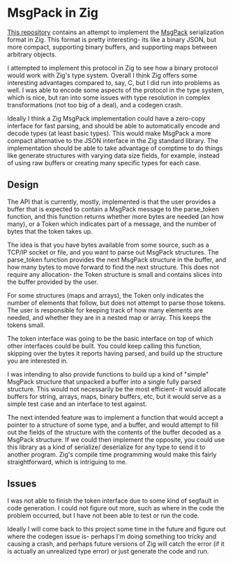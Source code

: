 # MsgPack in Zig
[This repository](https://github.com/nsmryan/zig_msgpack) contains an attempt to implement
the [MsgPack](https://github.com/msgpack/msgpack) serialization 
format in Zig. This format is pretty interesting- its like a binary JSON, but more compact, supporting binary
buffers, and supporting maps between arbitrary objects.

I attempted to implement this protocol in Zig to see how a binary protocol would work with Zig's type system.
Overall I think Zig offers some interesting advantages compared to, say, C, but I did run into problems as well.
I was able to encode some aspects of the protocol in the type system, which is nice, but ran into some issues
with type resolution in complex transformations (not too big of a deal), and a codegen crash.


Ideally I think a Zig MsgPack implementation could have a zero-copy interface for fast parsing, and should be
able to automatically encode and decode types (at least basic types). This would make MsgPack a more compact
alternative to the JSON interface in the Zig standard library. The implementation should be able to
take advantage of comptime to do things like generate structures with varying data size fields, for example,
instead of using raw buffers or creating many specific types for each case.


## Design
The API that is currently, mostly, implemented is that the user provides a buffer that is expected to contain a MsgPack
message to the parse\_token function, and this function returns whether more bytes are needed (an how many), or a Token
which indicates part of a message, and the number of bytes that the token takes up.


The idea is that you have bytes available from some source, such as a TCP/IP socket or file, and you want to parse out
MsgPack structures. The parse\_token function provides the next MsgPack structure in the buffer, and how many bytes to
move forward to find the next structure. This does not require any allocation- the Token structure is small and contains
slices into the buffer provided by the user.


For some structures (maps and arrays), the Token only indicates the number of elements that follow, but does not attempt
to parse those tokens. The user is responsible for keeping track of how many elements are needed, and whether they
are in a nested map or array. This keeps the tokens small.


The token interface was going to be the basic interface on top of which other interfaces could be built. You could
keep calling this function, skipping over the bytes it reports having parsed, and build up the structure you are interested
in.


I was intending to also provide functions to build up a kind of "simple" MsgPack structure that unpacked a buffer
into a single fully parsed structure. This would not necessarily be the most efficient- it would allocate buffers for string, arrays,
maps, binary buffers, etc, but it would serve as a simple test case and an interface to test against.


The next intended feature was to implement a function that would accept a pointer to a structure of some type,
and a buffer, and would attempt to fill out the fields of the structure with the contents of the buffer decoded
as a MsgPack structure. If we could then implement the opposite, you could use this library as a kind of serialize/
deserialize for any type to send it to another program. Zig's compile time programming would make this fairly
straightforward, which is intriguing to me.


## Issues
I was not able to finish the token interface due to some kind of segfault in code generation. I could not figure out more,
such as where in the code the problem occurred, but I have not been able to test or run the code.


Ideally I will come back to this project some time in the future and figure out where the codegen issue is- perhaps 
I'm doing something too tricky and causing a crash, and perhaps future versions of Zig will catch the error (if
it is actually an unrealized type error) or just generate the code and run.
